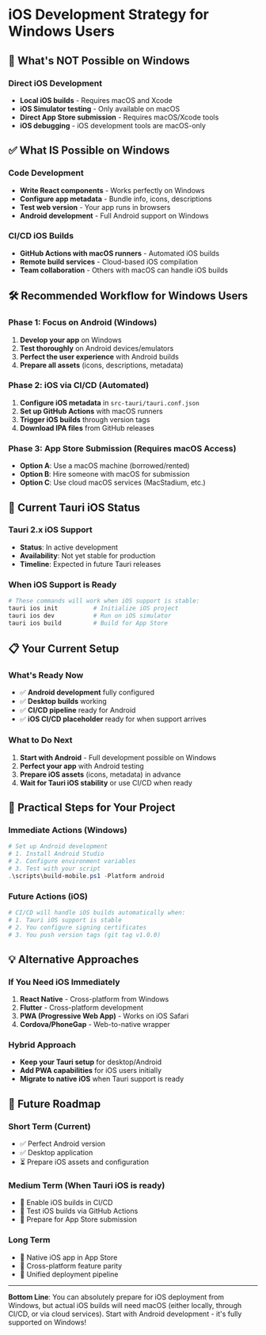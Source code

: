 # iOS Development Strategy for Windows Users

## 🚫 What's NOT Possible on Windows

### Direct iOS Development
- **Local iOS builds** - Requires macOS and Xcode
- **iOS Simulator testing** - Only available on macOS
- **Direct App Store submission** - Requires macOS/Xcode tools
- **iOS debugging** - iOS development tools are macOS-only

## ✅ What IS Possible on Windows

### Code Development
- **Write React components** - Works perfectly on Windows
- **Configure app metadata** - Bundle info, icons, descriptions
- **Test web version** - Your app runs in browsers
- **Android development** - Full Android support on Windows

### CI/CD iOS Builds
- **GitHub Actions with macOS runners** - Automated iOS builds
- **Remote build services** - Cloud-based iOS compilation
- **Team collaboration** - Others with macOS can handle iOS builds

## 🛠️ Recommended Workflow for Windows Users

### Phase 1: Focus on Android (Windows)
1. **Develop your app** on Windows
2. **Test thoroughly** on Android devices/emulators
3. **Perfect the user experience** with Android builds
4. **Prepare all assets** (icons, descriptions, metadata)

### Phase 2: iOS via CI/CD (Automated)
1. **Configure iOS metadata** in `src-tauri/tauri.conf.json`
2. **Set up GitHub Actions** with macOS runners
3. **Trigger iOS builds** through version tags
4. **Download IPA files** from GitHub releases

### Phase 3: App Store Submission (Requires macOS Access)
- **Option A**: Use a macOS machine (borrowed/rented)
- **Option B**: Hire someone with macOS for submission
- **Option C**: Use cloud macOS services (MacStadium, etc.)

## 🔧 Current Tauri iOS Status

### Tauri 2.x iOS Support
- **Status**: In active development
- **Availability**: Not yet stable for production
- **Timeline**: Expected in future Tauri releases

### When iOS Support is Ready
```bash
# These commands will work when iOS support is stable:
tauri ios init          # Initialize iOS project
tauri ios dev           # Run on iOS simulator
tauri ios build         # Build for App Store
```

## 📋 Your Current Setup

### What's Ready Now
- ✅ **Android development** fully configured
- ✅ **Desktop builds** working
- ✅ **CI/CD pipeline** ready for Android
- ✅ **iOS CI/CD placeholder** ready for when support arrives

### What to Do Next
1. **Start with Android** - Full development possible on Windows
2. **Perfect your app** with Android testing
3. **Prepare iOS assets** (icons, metadata) in advance
4. **Wait for Tauri iOS stability** or use CI/CD when ready

## 🎯 Practical Steps for Your Project

### Immediate Actions (Windows)
```powershell
# Set up Android development
# 1. Install Android Studio
# 2. Configure environment variables
# 3. Test with your script
.\scripts\build-mobile.ps1 -Platform android
```

### Future Actions (iOS)
```yaml
# CI/CD will handle iOS builds automatically when:
# 1. Tauri iOS support is stable
# 2. You configure signing certificates
# 3. You push version tags (git tag v1.0.0)
```

## 💡 Alternative Approaches

### If You Need iOS Immediately
1. **React Native** - Cross-platform from Windows
2. **Flutter** - Cross-platform development
3. **PWA (Progressive Web App)** - Works on iOS Safari
4. **Cordova/PhoneGap** - Web-to-native wrapper

### Hybrid Approach
- **Keep your Tauri setup** for desktop/Android
- **Add PWA capabilities** for iOS users initially
- **Migrate to native iOS** when Tauri support is ready

## 🔮 Future Roadmap

### Short Term (Current)
- ✅ Perfect Android version
- ✅ Desktop application
- ⏳ Prepare iOS assets and configuration

### Medium Term (When Tauri iOS is ready)
- 🔄 Enable iOS builds in CI/CD
- 🔄 Test iOS builds via GitHub Actions
- 🔄 Prepare for App Store submission

### Long Term
- 🎯 Native iOS app in App Store
- 🎯 Cross-platform feature parity
- 🎯 Unified deployment pipeline

---

**Bottom Line**: You can absolutely prepare for iOS deployment from Windows, but actual iOS builds will need macOS (either locally, through CI/CD, or via cloud services). Start with Android development - it's fully supported on Windows!
